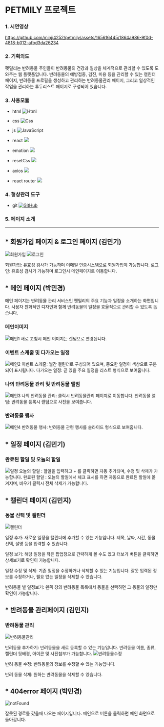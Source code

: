 # PETMILY 프로젝트

### 1. 시연영상

https://github.com/minji4252/petmily/assets/165616445/1864a986-9f0d-4818-b012-afbd3da26234

### 2. 기획의도

펫밀리는 반려동물 주인들이 반려동물의 건강과 일상을 체계적으로 관리할 수 있도록 도와주는 웹 플랫폼입니다.
반려동물의 예방접종, 검진, 미용 등을 관리할 수 있는 캘린더 페이지,
반려동물 프로필을 생성하고 관리하는 반려동물관리 페이지,
그리고 일상적인 작업을 관리하는 투두리스트 페이지로 구성되어 있습니다.

### 3. 사용모듈

- html
  <img alt="Html" src ="https://img.shields.io/badge/HTML-E34F26.svg?&style=for-the-badge&logo=HTML&logoColor=white"/>
- css
  <img alt="Css" src ="https://img.shields.io/badge/CSS-1572B6.svg?&style=for-the-badge&logo=CSS&logoColor=white"/>
- js
  <img alt="JavaScript" src ="https://img.shields.io/badge/JavaScriipt-F7DF1E.svg?&style=for-the-badge&logo=JavaScript&logoColor=black"/>
- react
  <img src="https://img.shields.io/badge/react.js-61DAFB?style=for-the-badge&logo=react&logoColor=black"/>

- emotion
  <img src="https://img.shields.io/badge/emotion-black?style=for-the-badge&logo=emotion&logoColor=white">
- resetCss
  <img src="https://img.shields.io/badge/resetCss-black?style=for-the-badge&logo=resetCss&logoColor=white">
- axios
  <img src="https://img.shields.io/badge/axios-5A29E4?style=for-the-badge&logo=axios&logoColor=white">
- react router
  <img src="https://img.shields.io/badge/react router-CA4245?style=for-the-badge&logo=reactrouter&logoColor=white">

### 4. 형상관리 도구

- git
  <a href = "https://github.com/Hun-Se"><img alt="GitHub" src ="https://img.shields.io/badge/GitHub-181717.svg?&style=for-the-badge&logo=GitHub&logoColor=white"/>
  </a>

### 5. 페이지 소개

---

## \* 회원가입 페이지 & 로그인 페이지 (김민기)

![회원가입](https://github.com/minji4252/petmily/assets/165616445/fdfd81f7-f091-4bc2-ba1a-00be68d7373d)
![로그인](https://github.com/minji4252/petmily/assets/165616445/5d262b51-a180-4694-966d-0b5fe67074ea)

회원가입: 유효성 검사가 가능하며 이메일 인증시스템으로 회원가입이 가능합니다.
로그인: 유효성 검사가 가능하며 로그인시 메인페이지로 이동합니다.

## \* 메인 페이지 (박민경)

메인 페이지는 반려동물 관리 서비스인 펫밀리의 주요 기능과 일정을 소개하는 화면입니다.
사용자 친화적인 디자인과 함께 반려동물의 일정을 효율적으로 관리할 수 있도록 돕습니다.

### 메인이미지

![메인1](https://github.com/minji4252/petmily/assets/165616445/da7a846e-d752-4dba-b5a1-dac345d481d1)
새로 고침시 메인 이미지는 랜덤으로 변경됩니다.

### 이벤트 스케줄 및 다가오는 일정

![메인2](https://github.com/minji4252/petmily/assets/165616445/49b05ec6-7578-44e5-944e-daf8a3a61dbb)
이벤트 스케줄: 월간 캘린더로 구성되어 있으며, 중요한 일정이 색상으로 구분되어 표시됩니다.
다가오는 일정: 곧 있을 주요 일정을 리스트 형식으로 보여줍니다.

### 나의 반려동물 관리 및 반려동물 앨범

![메인3](https://github.com/minji4252/petmily/assets/165616445/e305b0ac-2c91-42a3-a2ac-fe04977ad0e1)
나의 반려동물 관리: 클릭시 반려동물관리 페이지로 이동합니다.
반려동물 앨범: 반려동물 등록시 랜덤으로 사진을 보여줍니다.

### 반려동물 행사

![메인4](https://github.com/minji4252/petmily/assets/165616445/c23ddd3f-dfda-4b68-9a3b-cb16c5cf0ef9)
반려동물 행사: 반려동물 관련 행사를 슬라이드 형식으로 보여줍니다.

## \* 일정 페이지 (김민기)

### 완료된 할일 및 오늘의 할일

![일정](https://github.com/minji4252/petmily/assets/165616445/e3f68343-8025-43e4-a3de-8c7db9ae0b4f)
오늘의 할일 : 할일을 입력하고 + 를 클릭하면 자동 추가되며, 수정 및 삭제가 가능합니다.
완료된 할일 : 오늘의 할일에서 체크 표시를 하면 자동으로 완료된 할일에 옮겨지며, 비우기 클릭시 전체 삭제가 가능합니다.

## \* 캘린더 페이지 (김민지)

### 동물 선택 및 캘린더

![캘린더](https://github.com/minji4252/petmily/assets/165616445/85199c50-f676-49e2-b619-b84109560083)

일정 추가: 새로운 일정을 캘린더에 추가할 수 있는 기능입니다. 제목, 날짜, 시간, 동물선택, 설명 등을 입력할 수 있습니다.

일정 보기: 해당 일정을 작은 팝업창으로 간략하게 볼 수도 있고 더보기 버튼을 클릭하면 상세보기로 확인이 가능합니다.

일정 수정 및 삭제: 기존 일정을 수정하거나 삭제할 수 있는 기능입니다. 잘못 입력된 정보를 수정하거나, 필요 없는 일정을 삭제할 수 있습니다.

반려동물 별 일정보기: 왼쪽 창의 반려동물 목록에서 동물을 선택하면 그 동물의 일정만 확인이 가능합니다.

## \* 반려동물 관리페이지 (김민지)

### 반려동물 관리

![반려동물관리](https://github.com/minji4252/petmily/assets/165616445/52b6ec25-01a1-48d5-a2ac-2e0a71b24be0)

반려동물 추가하기: 반려동물을 새로 등록할 수 있는 기능입니다. 반려동물 이름, 종류, 캘린더 뒷배경, 아이콘 및 사진첨부가 가능합니다.
![반려동물수정](https://github.com/user-attachments/assets/6bf35913-c70-4287-b3c3-2297a81f21cc)

반려 동물 수정: 반려동물의 정보를 수정할 수 있는 기능입니다.

반려 동물 삭제: 원하는 반려동물을 삭제할 수 있습니다.

## \* 404error 페이지 (박민경)

![notFound](https://github.com/minji4252/petmily/assets/165616445/ec440afd-d5af-4952-9acf-0fc61e19dbeb)

잘못된 경로를 갔을때 나오는 페이지입니다. 메인으로 버튼을 클릭하면 메인 화면으로 돌아갑니다.
